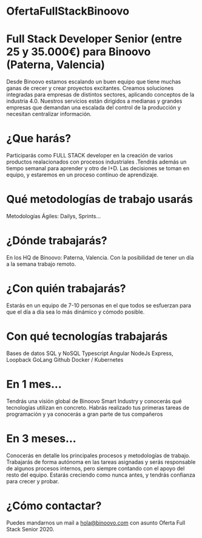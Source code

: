 # OfertaFullStackBinoovo
# Full Stack Developer Senior (entre 25 y 35.000€) para Binoovo (Paterna, Valencia)


Desde Binoovo estamos escalando un buen equipo que tiene muchas ganas de crecer y crear proyectos excitantes. Creamos soluciones integradas para empresas de distintos sectores, aplicando conceptos de la industria 4.0.
Nuestros servicios están dirigidos a medianas y grandes empresas que demandan una escalada del control de la producción y necesitan centralizar información.

# ¿Que harás?
Participarás como FULL STACK developer en la creación de varios productos realacionados con procesos industriales .Tendrás además un tiempo semanal para aprender y otro de I+D. Las decisiones se toman en equipo, y estaremos en un proceso continuo de aprendizaje. 


# Qué metodologías de trabajo usarás
Metodologías Ágiles: Dailys, Sprints...


# ¿Dónde trabajarás? 
En los HQ de Binoovo: Paterna, Valencia. Con la posibilidad de tener un día a la semana trabajo remoto.

# ¿Con quién trabajarás?
Estarás en un equipo de 7-10 personas en el que todos se esfuerzan para que el día a día sea lo más dinámico y cómodo  posible.

# Con qué tecnologías trabajarás
Bases de datos SQL y NoSQL
Typescript
Angular
NodeJs Express, Loopback
GoLang
Github
Docker / Kubernetes

# En 1 mes...
Tendrás una visión global de Binoovo Smart Industry y conocerás qué tecnologías utilizan en concreto. Habrás realizado tus primeras tareas de programación y ya conocerás a gran parte de tus compañeros

# En 3 meses...
Conocerás en detalle los principales procesos y metodologías de trabajo.
Trabajarás de forma autónoma en las tareas asignadas y serás responsable de algunos procesos internos, pero siempre contando con el apoyo del resto del equipo. Estarás creciendo como nunca antes, y tendrás confianza para crecer y probar.

# ¿Cómo contactar?
Puedes mandarnos un mail a hola@binoovo.com con asunto Oferta Full Stack Senior 2020. 

